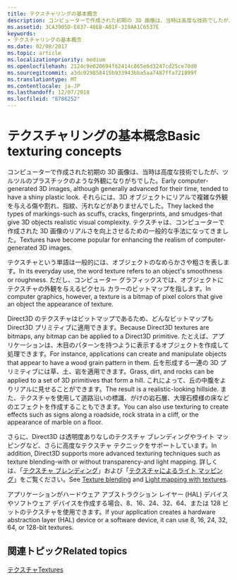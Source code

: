 ```yaml
---
title: テクスチャリングの基本概念
description: コンピューターで作成された初期の 3D 画像は、当時は高度な技術でしたが、ツルツルのプラスチックのような外観になりがちでした。
ms.assetid: 3CA3905D-E837-48EB-A81F-319AA1C6537E
keywords:
- テクスチャリングの基本概念
ms.date: 02/08/2017
ms.topic: article
ms.localizationpriority: medium
ms.openlocfilehash: 2124c9e620694f62414c865e6d3247cd25ce70d0
ms.sourcegitcommit: a3dc929858415b933943bba5aa7487ffa721899f
ms.translationtype: MT
ms.contentlocale: ja-JP
ms.lasthandoff: 12/07/2018
ms.locfileid: "8786252"
---
```

# <a name="basic-texturing-concepts"></a><span data-ttu-id="968be-104">テクスチャリングの基本概念</span><span class="sxs-lookup"><span data-stu-id="968be-104">Basic texturing concepts</span></span>


<span data-ttu-id="968be-105">コンピューターで作成された初期の 3D 画像は、当時は高度な技術でしたが、ツルツルのプラスチックのような外観になりがちでした。</span><span class="sxs-lookup"><span data-stu-id="968be-105">Early computer-generated 3D images, although generally advanced for their time, tended to have a shiny plastic look.</span></span> <span data-ttu-id="968be-106">それらには、3D オブジェクトにリアルで複雑な外観を与える傷や割れ、指紋、汚れなどがありませんでした。</span><span class="sxs-lookup"><span data-stu-id="968be-106">They lacked the types of markings-such as scuffs, cracks, fingerprints, and smudges-that give 3D objects realistic visual complexity.</span></span> <span data-ttu-id="968be-107">テクスチャは、コンピューターで作成された 3D 画像のリアルさを向上させるための一般的な手法になってきました。</span><span class="sxs-lookup"><span data-stu-id="968be-107">Textures have become popular for enhancing the realism of computer-generated 3D images.</span></span>

<span data-ttu-id="968be-108">テクスチャという単語は一般的には、オブジェクトのなめらかさや粗さを表します。</span><span class="sxs-lookup"><span data-stu-id="968be-108">In its everyday use, the word texture refers to an object's smoothness or roughness.</span></span> <span data-ttu-id="968be-109">ただし、コンピューター グラフィックスでは、オブジェクトにテクスチャの外観を与えるピクセル カラーのビットマップを指します。</span><span class="sxs-lookup"><span data-stu-id="968be-109">In computer graphics, however, a texture is a bitmap of pixel colors that give an object the appearance of texture.</span></span>

<span data-ttu-id="968be-110">Direct3D のテクスチャはビットマップであるため、どんなビットマップも Direct3D プリミティブに適用できます。</span><span class="sxs-lookup"><span data-stu-id="968be-110">Because Direct3D textures are bitmaps, any bitmap can be applied to a Direct3D primitive.</span></span> <span data-ttu-id="968be-111">たとえば、アプリケーションは、木目のパターンを持つように表示するオブジェクトを作成して処理できます。</span><span class="sxs-lookup"><span data-stu-id="968be-111">For instance, applications can create and manipulate objects that appear to have a wood grain pattern in them.</span></span> <span data-ttu-id="968be-112">丘を形成する一連の 3D プリミティブには草、土、岩を適用できます。</span><span class="sxs-lookup"><span data-stu-id="968be-112">Grass, dirt, and rocks can be applied to a set of 3D primitives that form a hill.</span></span> <span data-ttu-id="968be-113">これによって、丘の中腹をよりリアルに見せることができます。</span><span class="sxs-lookup"><span data-stu-id="968be-113">The result is a realistic-looking hillside.</span></span> <span data-ttu-id="968be-114">また、テクスチャを使用して道路沿いの標識、がけの岩石層、大理石模様の床などのエフェクトを作成することもできます。</span><span class="sxs-lookup"><span data-stu-id="968be-114">You can also use texturing to create effects such as signs along a roadside, rock strata in a cliff, or the appearance of marble on a floor.</span></span>

<span data-ttu-id="968be-115">さらに、Direct3D は透明度ありなしのテクスチャ ブレンディングやライト マッピングなど、さらに高度なテクスチャ テクニックをサポートしています。</span><span class="sxs-lookup"><span data-stu-id="968be-115">In addition, Direct3D supports more advanced texturing techniques such as texture blending-with or without transparency-and light mapping.</span></span> <span data-ttu-id="968be-116">詳しくは、「[テクスチャ ブレンディング](texture-blending.md)」および「[テクスチャによるライト マッピング](light-mapping-with-textures.md)」をご覧ください。</span><span class="sxs-lookup"><span data-stu-id="968be-116">See [Texture blending](texture-blending.md) and [Light mapping with textures](light-mapping-with-textures.md).</span></span>

<span data-ttu-id="968be-117">アプリケーションがハードウェア アブストラクション レイヤー (HAL) デバイスやソフトウェア デバイスを作成する場合、8、16、24、32、64、または 128 ビットのテクスチャを使用できます。</span><span class="sxs-lookup"><span data-stu-id="968be-117">If your application creates a hardware abstraction layer (HAL) device or a software device, it can use 8, 16, 24, 32, 64, or 128-bit textures.</span></span>

## <a name="span-idrelated-topicsspanrelated-topics"></a><span data-ttu-id="968be-118"><span id="related-topics"></span>関連トピック</span><span class="sxs-lookup"><span data-stu-id="968be-118"><span id="related-topics"></span>Related topics</span></span>


[<span data-ttu-id="968be-119">テクスチャ</span><span class="sxs-lookup"><span data-stu-id="968be-119">Textures</span></span>](textures.md)

 

 




